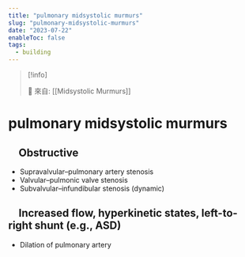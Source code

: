 ```yaml
---
title: "pulmonary midsystolic murmurs"
slug: "pulmonary-midsystolic-murmurs"
date: "2023-07-22"
enableToc: false
tags:
  - building
---
```


> [!info]
>
> 🌱 來自: [[Midsystolic Murmurs]]

# pulmonary midsystolic murmurs

##  Obstructive

- Supravalvular–pulmonary artery stenosis
- Valvular–pulmonic valve stenosis
- Subvalvular–infundibular stenosis (dynamic)

##  Increased flow, hyperkinetic states, **left-to-right shunt** (e.g., ASD)

- Dilation of pulmonary artery
